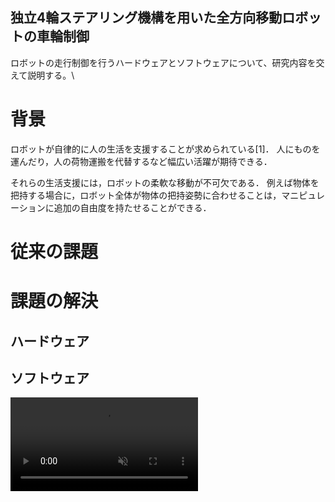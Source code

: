 ## 独立4輪ステアリング機構を用いた全方向移動ロボットの車輪制御

ロボットの走行制御を行うハードウェアとソフトウェアについて、研究内容を交えて説明する。\

<!-- 目次 -->
<!-- <details>
  <summary>目次</summary>
  <ol>
    <li>
      <a href="背景">背景</a>
    </li>
    <li>
      <a href="従来の課題">従来の課題1</a>
    </li>
    <li>
    　<a href="課題の解決">課題の解決</a>
      <ul>
        <li><a href="ハードウェア">ハードウェア</a></li>
        <li><a href="ソフトウェア">ソフトウェア</a></li>
      </ul>
    </li>
  </ol>
</details> -->

# 背景

ロボットが自律的に人の生活を支援することが求められている[1]．
人にものを運んだり，人の荷物運搬を代替するなど幅広い活躍が期待できる．

それらの生活支援には，ロボットの柔軟な移動が不可欠である．
例えば物体を把持する場合に，ロボット全体が物体の把持姿勢に合わせることは，マニピュレーションに追加の自由度を持たせることができる．


# 従来の課題
# 課題の解決
  ## ハードウェア
  ## ソフトウェア
<div><video controls src="https://github.com/OnoFumiya/omnidirectional_mobile_robot_software_and_hardware/blob/main/sobit_pro_omni_wheel.mp4" muted="false"></video></div>
